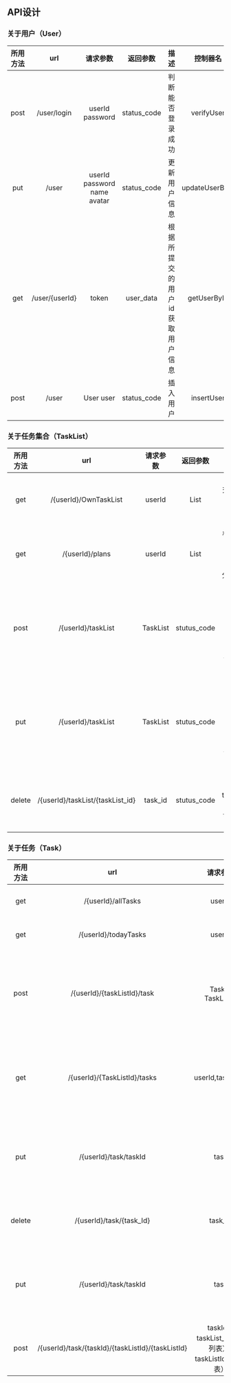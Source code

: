 ## API设计

### 关于用户（User）

| 所用方法 |      url       |          请求参数           |  返回参数   |              描述              |    控制器名    | 完成 |
| :------: | :------------: | :-------------------------: | :---------: | :----------------------------: | :------------: | ---- |
|   post   |  /user/login   |       userId password       | status_code |        判断能否登录成功        |   verifyUser   | 1    |
|   put    |     /user      | userId password name avatar | status_code |          更新用户信息          | updateUserById | 1    |
|   get    | /user/{userId} |            token            |  user_data  | 根据所提交的用户id获取用户信息 |  getUserById   | 1    |
|   post   |     /user      |          User user          | status_code |            插入用户            |   insertUser   | 1    |



### 关于任务集合（TaskList）

| 所用方法 |               url                | 请求参数 |    返回参数    |                             描述                             |    控制器名    | 完成 |
| :------: | :------------------------------: | :------: | :------------: | :----------------------------------------------------------: | :------------: | ---- |
|   get    |      /{userId}/OwnTaskList       |  userId  | List<TaskList> |          根据所提交的用户id获取用户自定义的任务列表          | getOwnTaskList | 0    |
|   get    |         /{userId}/plans          |  userId  | List<TaskList> |         根据用户id返回所提交的计划（任务的分层结构）         |    getPlans    | 0    |
|   post   |        /{userId}/taskList        | TaskList |  stutus_code   | 用户提交描述一个任务列表的表单,可以提交到各个分类(由taskListId标识)中 |  addTaskList   | 0    |
|   put    |        /{userId}/taskList        | TaskList |  stutus_code   | 用户提交描述一个任务列表的表单,可以提交到各个分类(由taskListId标识)中 | updateTaskList | 0    |
|  delete  | /{userId}/taskList/{taskList_id} | task_id  |  stutus_code   |         根据删除的taskList_id删除taskList表中的数据          | deleteTaskList | 0    |

### 关于任务（Task）

| 所用方法 |                        url                        |                      请求参数                       |  返回参数   |                             描述                             |       控制器名       | 完成 |
| :------: | :-----------------------------------------------: | :-------------------------------------------------: | :---------: | :----------------------------------------------------------: | :------------------: | ---- |
|   get    |                /{userId}/allTasks                 |                       userId                        | List<Task>  |                   获取某一个用户的总任务表                   |     getAllTasks      | 0    |
|   get    |               /{userId}/todayTasks                |                       userId                        | List<Task>  |                     获取某用户的今日任务                     |    getTodayTasks     | 0    |
|   post   |            /{userId}/{taskListId}/task            |                  Task、TaskListId                   | stutus_code | 用户提交描述一个任务的表单,可以提交到各个分类(由taskListId标识)中 |       addTask        | 0    |
|   get    |           /{userId}/{TaskListId}/tasks            |                  userId,taskListId                  | List<Task>  |  根据所提交的用户id和任务列表id获取该自定义分类下的所有任务  | getTasksByTaskListId | 0    |
|   put    |               /{userId}/task/taskId               |                        task                         | stutus_code | 用户提交描述一个任务的表单,可以修改分类(由taskListId标识)中  |      updateTask      | 0    |
|  delete  |             /{userId}/task/{task_Id}              |                       task_id                       | stutus_code |             根据删除的task_id删除task表中的数据              |      deleteTask      |      |
|   put    |               /{userId}/task/taskId               |                        task                         | stutus_code | 用户提交描述一个任务的表单,可以修改分类(由taskListId标识)中  |      updateTask      | 0    |
|   post   | /{userId}/task/{taskId}/{taskListId}/{taskListId} | taskId、taskList_Id（源列表）、taskListId（新列表） | stutus_code |              把某个task从一个分类中转移到另一个              |       moveTask       | 0    |



